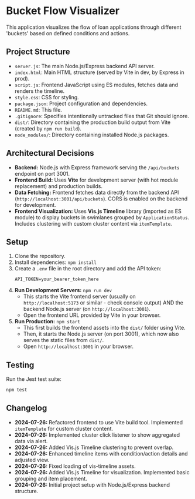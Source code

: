 # Bucket Flow Visualizer

This application visualizes the flow of loan applications through different 'buckets' based on defined conditions and actions.

## Project Structure

- `server.js`: The main Node.js/Express backend API server.
- `index.html`: Main HTML structure (served by Vite in dev, by Express in prod).
- `script.js`: Frontend JavaScript using ES modules, fetches data and renders the timeline.
- `style.css`: CSS for styling.
- `package.json`: Project configuration and dependencies.
- `README.md`: This file.
- `.gitignore`: Specifies intentionally untracked files that Git should ignore.
- `dist/`: Directory containing the production build output from Vite (created by `npm run build`).
- `node_modules/`: Directory containing installed Node.js packages.

## Architectural Decisions

- **Backend:** Node.js with Express framework serving the `/api/buckets` endpoint on port 3001.
- **Frontend Build:** Uses **Vite** for development server (with hot module replacement) and production builds.
- **Data Fetching:** Frontend fetches data directly from the backend API (`http://localhost:3001/api/buckets`). CORS is enabled on the backend for development.
- **Frontend Visualization:** Uses **Vis.js Timeline** library (imported as ES module) to display buckets in swimlanes grouped by `ApplicationStatus`. Includes clustering with custom cluster content via `itemTemplate`.

## Setup

1.  Clone the repository.
2.  Install dependencies: `npm install`
3.  Create a `.env` file in the root directory and add the API token:
    ```
    API_TOKEN=your_bearer_token_here
    ```
4.  **Run Development Servers:** `npm run dev`
    - This starts the Vite frontend server (usually on `http://localhost:5173` or similar - check console output) AND the backend Node.js server (on `http://localhost:3001`).
    - Open the frontend URL provided by Vite in your browser.
5.  **Run Production:** `npm start`
    - This first builds the frontend assets into the `dist/` folder using Vite.
    - Then, it starts the Node.js server (on port 3001), which now also serves the static files from `dist/`.
    - Open `http://localhost:3001` in your browser.

## Testing

Run the Jest test suite:

```bash
npm test
```

## Changelog

- **2024-07-26:** Refactored frontend to use Vite build tool. Implemented `itemTemplate` for custom cluster content.
- **2024-07-26:** Implemented cluster click listener to show aggregated data via alert.
- **2024-07-26:** Added Vis.js Timeline clustering to prevent overlap.
- **2024-07-26:** Enhanced timeline items with condition/action details and adjusted view.
- **2024-07-26:** Fixed loading of vis-timeline assets.
- **2024-07-26:** Added Vis.js Timeline for visualization. Implemented basic grouping and item placement.
- **2024-07-26:** Initial project setup with Node.js/Express backend structure. 